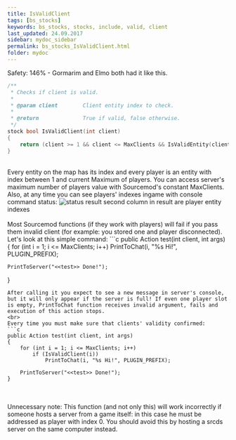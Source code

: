 ```yaml
---
title: IsValidClient
tags: [bs_stocks]
keywords: bs_stocks, stocks, include, valid, client
last_updated: 24.09.2017
sidebar: mydoc_sidebar
permalink: bs_stocks_IsValidClient.html
folder: mydoc
---
```


Safety: 146% - Gormarim and Elmo both had it like this.

```c
/**
 * Checks if client is valid.
 *
 * @param client		Client entity index to check.
 *
 * @return				True if valid, false otherwise. 
 */
stock bool IsValidClient(int client)
{
	return (client >= 1 && client <= MaxClients && IsValidEntity(client) && IsClientInGame(client));
}
```

<br>
Every entity on the map has its index and every player is an entity with index between 1 and current Maximum of players. You can access server's maximum number of players value with Sourcemod's constant MaxClients. Also, at any time you can see players' indexes ingame with console command status:
<img class="img-responsive img-full" src="{{ site.baseurl }}/images/isvalidclient_indexes.png" alt="status result">
second column in result are player entity indexes
<br><br>
Most Sourcemod functions (if they work with players) will fail if you pass them invalid client (for example: you stored one and player disconnected). 
Let's look at this simple command:
```c
public Action test(int client, int args)
{
	for (int i = 1; i <= MaxClients; i++)
		PrintToChat(i, "%s Hi!", PLUGIN_PREFIX);
	
	PrintToServer("<<test>> Done!");
}
```
After calling it you expect to see a new message in server's console, but it will only appear if the server is full! If even one player slot is empty, PrintToChat function receives invalid argument, fails and execution of this action stops.
<br>
Every time you must make sure that clients' validity confirmed:
```c
public Action test(int client, int args)
{
	for (int i = 1; i <= MaxClients; i++)
		if (IsValidClient(i))
			PrintToChat(i, "%s Hi!", PLUGIN_PREFIX);
	
	PrintToServer("<<test>> Done!");
}
```
<br><br>
Unnecessary note: This function (and not only this) will work incorrectly if someone hosts a server from a game itself: in this case he must be addressed as player with index 0. You should avoid this by hosting a srcds server on the same computer instead.